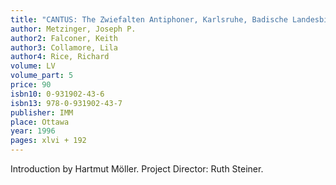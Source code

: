 ```yaml
---
title: "CANTUS: The Zwiefalten Antiphoner, Karlsruhe, Badische Landesbibliothek, Aug. perg. LX, Printouts from an Index in Machine-Readable Form, A CANTUS Index"
author: Metzinger, Joseph P.
author2: Falconer, Keith
author3: Collamore, Lila
author4: Rice, Richard
volume: LV
volume_part: 5
price: 90
isbn10: 0-931902-43-6
isbn13: 978-0-931902-43-7
publisher: IMM
place: Ottawa
year: 1996
pages: xlvi + 192
---
```

Introduction by Hartmut Möller. Project Director: Ruth Steiner.
